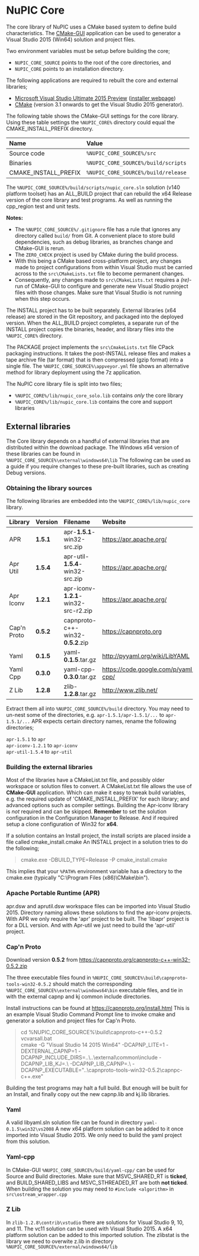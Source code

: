 # NuPIC Core

The core library of NuPIC uses a CMake based system to define build characteristics. The [CMake-GUI](http://www.cmake.org/) application can be used to generator a Visual Studio 2015 (Win64) solution and project files. 

Two environment variables must be setup before building the core; 

- `NUPIC_CORE_SOURCE` points to the root of the core directories, and
- `NUPIC_CORE` points to an installation directory.

The following applications are required to rebuilt the core and external libraries;

- [Microsoft Visual Studio Ultimate 2015 Preview](http://www.visualstudio.com/en-us/downloads/visual-studio-2015-downloads-vs) ([installer webpage](http://go.microsoft.com/?linkid=9863611&clcid=0x409))
- [CMake](http://www.cmake.org/) (version 3.1 onwards to get the Visual Studio 2015 generator).

The following table shows the CMake-GUI settings for the core library. Using these table settings the `%NUPIC_CORE%` directory could equal the CMAKE_INSTALL_PREFIX directory.

| Name | Value |
|:---- |:----- |
| Source code | `%NUPIC_CORE_SOURCE%/src` |
| Binaries | `%NUPIC_CORE_SOURCE%/build/scripts` |
| CMAKE_INSTALL_PREFIX | `%NUPIC_CORE_SOURCE%/build/release` |

The `%NUPIC_CORE_SOURCE%/build/scripts/nupic_core.sln` solution (v140 platform toolset) has an ALL_BUILD project that can rebuild the x64 Release version of the core library and test programs. As well as running the cpp_region test and unit tests.

**Notes:**
* The `%NUPIC_CORE_SOURCE%/.gitignore` file has a rule that ignores any directory called `build/` from Git. A convenient place to store build dependencies, such as debug libraries, as branches change and CMake-GUI is rerun.
* The `ZERO_CHECK` project is used by CMake during the build process. 
* With this being a CMake based cross-platform project, any changes made to project configurations from within Visual Studio must be carried across to the `src\CMakeLists.txt` file to become permanent changes.  
* Consequently, any changes made to `src\CMakeLists.txt` requires a _(re)_-run of CMake-GUI to configure and generate new Visual Studio project files with those changes. Make sure that Visual Studio is not running when this step occurs.  

The INSTALL project has to be built separately. External libraries (x64 release) are stored in the Git repository, and packaged into the deployed version. When the ALL_BUILD project completes, a separate run of the INSTALL project copies the binaries, header, and library files into the `%NUPIC_CORE%` directory.

The PACKAGE project implements the `src\CmakeLists.txt` file CPack packaging instructions. It takes the post-INSTALL release files and makes a tape archive file (tar format) that is then compressed (gzip format) into a single file. The `%NUPIC_CORE_SOURCE%\appveyor.yml` file shows an alternative method for library deployment using the 7z application.

The NuPIC core library file is split into two files;

- `%NUPIC_CORE%/lib/nupic_core_solo.lib` contains _only_ the core library
- `%NUPIC_CORE%/lib/nupic_core.lib` contains the core and support libraries

## External libraries

The Core library depends on a handful of external libraries that are distributed within the download package. The Windows x64 version of these libraries can be found in `%NUPIC_CORE_SOURCE%\external\windows64\lib` The following can be used as a guide if you require changes to these pre-built libraries, such as creating Debug versions.

### Obtaining the library sources

The following libraries are embedded into the `%NUPIC_CORE%/lib/nupic_core` library.

| Library | Version | Filename |  Website |
|:------- |:------- |:-------- | :------- |
| APR | **1.5.1** | apr-**1.5.1**-win32-src.zip | https://apr.apache.org/ |
| Apr Util | **1.5.4** | apr-util-**1.5.4**-win32-src.zip | https://apr.apache.org/ |
| Apr Iconv | **1.2.1** | apr-iconv-**1.2.1**-win32-src-r2.zip | https://apr.apache.org/ |
| Cap'n Proto | **0.5.2** | capnproto-c++-win32-**0.5.2**.zip | https://capnproto.org |
| Yaml | **0.1.5** | yaml-**0.1.5**.tar.gz | http://pyyaml.org/wiki/LibYAML |
| Yaml Cpp | **0.3.0** | yaml-cpp-**0.3.0**.tar.gz | https://code.google.com/p/yaml-cpp/ |
| Z Lib | **1.2.8** | zlib-**1.2.8**.tar.gz | http://www.zlib.net/ |

Extract them all into `%NUPIC_CORE_SOURCE%/build` directory. You may need to un-nest some of the directories, e.g. `apr-1.5.1/apr-1.5.1/...` to `apr-1.5.1/...` APR expects certain directory names, rename the following directories;  

`apr-1.5.1` to `apr`  
`apr-iconv-1.2.1` to `apr-iconv`  
`apr-util-1.5.4` to `apr-util`  

### Building the external libraries

Most of the libraries have a CMakeList.txt file, and possibly older workspace or solution files to convert. A CMakeList.txt file allows the use of **CMake-GUI** application. Which can make it easy to tweak build variables, e.g. the required update of 'CMAKE_INSTALL_PREFIX' for each library; and advanced options such as compiler settings. Building the Apr-iconv library is _not_ required and can be skipped. **Remember** to set the solution configuration in the Configuration Manager to Release. And if required setup a clone configuration of Win32 for **x64**.

If a solution contains an Install project, the install scripts are placed inside a file called cmake_install.cmake An INSTALL project in a solution tries to do the following;  

> cmake.exe -DBUILD_TYPE=Release -P cmake_install.cmake

This implies that your `%PATH%` environment variable has a directory to the cmake.exe (typically "C:\Program Files (x86)\CMake\bin").

### Apache Portable Runtime (APR)

apr.dsw and aprutil.dsw workspace files can be imported into Visual Studio 2015. Directory naming allows these solutions to find the apr-iconv projects. With APR we only require the 'apr' project to be built. The 'libapr' project is for a DLL version. And with Apr-util we just need to build the 'apr-util' project.

### Cap'n Proto

Download version **0.5.2** from https://capnproto.org/capnproto-c++-win32-0.5.2.zip 

The three executable files found in `%NUPIC_CORE_SOURCE%\build\capnproto-tools-win32-0.5.2` should match the corresponding `%NUPIC_CORE_SOURCE%\external\windows64\bin` executable files, and tie in with the external capnp and kj common include directories. 

Install instructions can be found at https://capnproto.org/install.html This is an example Visual Studio Command Prompt line to invoke cmake and generator a solution and project files for Cap'n Proto.

> cd %NUPIC_CORE_SOURCE%\build\capnproto-c++-0.5.2  
> vcvarsall.bat  
> cmake -G "Visual Studio 14 2015 Win64" -DCAPNP_LITE=1 -DEXTERNAL_CAPNP=1 -DCAPNP_INCLUDE_DIRS=..\\..\external\common\include -DCAPNP_LIB_KJ=.\ -DCAPNP_LIB_CAPNP=.\ -DCAPNP_EXECUTABLE="..\capnproto-tools-win32-0.5.2\capnpc-c++.exe"  
 
Building the test programs may halt a full build. But enough will be built for an Install, and finally copy out the new capnp.lib and kj.lib libraries.

### Yaml

A valid libyaml.sln solution file can be found in directory `yaml-0.1.5\win32\vs2008` A new x64 platform solution can be added to it once imported into Visual Studio 2015. We only need to build the yaml project from this solution.

### Yaml-cpp  

In CMake-GUI `%NUPIC_CORE_SOURCE%/build/yaml-cpp/` can be used for Source and Build directories. Make sure that MSVC_SHARED_RT is **ticked**, and BUILD_SHARED_LIBS and MSVC_STHREADED_RT are both **not ticked**. When building the solution you may need to `#include <algorithm>` in `src\ostream_wrapper.cpp` 

### Z Lib  

In `zlib-1.2.8\contrib\vstudio` there are solutions for Visual Studio 9, 10, and 11. The vc11 solution can be used with Visual Studio 2015. A x64 platform solution can be added to this imported solution. The zlibstat is the library we need to overwite z.lib in directory `%NUPIC_CORE_SOURCE%/external/windows64/lib`
